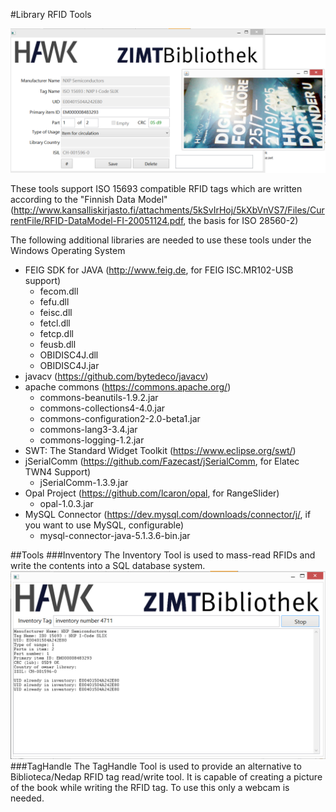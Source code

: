 #Library RFID Tools

![TagHandle](https://raw.githubusercontent.com/je4/Library-RFID-Tools/master/screenshot/TagHandle-01.png)

These tools support ISO 15693 compatible RFID tags which are written according to the "Finnish Data Model" (http://www.kansalliskirjasto.fi/attachments/5kSvIrHoj/5kXbVnVS7/Files/CurrentFile/RFID-DataModel-FI-20051124.pdf, the basis for ISO 28560-2)  

The following additional libraries are needed to use these tools under the Windows Operating System
* FEIG SDK for JAVA (http://www.feig.de, for FEIG ISC.MR102-USB support) 
  * fecom.dll
  * fefu.dll
  * feisc.dll
  * fetcl.dll
  * fetcp.dll
  * feusb.dll
  * OBIDISC4J.dll
  * OBIDISC4J.jar
* javacv (https://github.com/bytedeco/javacv)
* apache commons (https://commons.apache.org/)
  * commons-beanutils-1.9.2.jar
  * commons-collections4-4.0.jar
  * commons-configuration2-2.0-beta1.jar
  * commons-lang3-3.4.jar
  * commons-logging-1.2.jar
* SWT: The Standard Widget Toolkit (https://www.eclipse.org/swt/)
* jSerialComm (https://github.com/Fazecast/jSerialComm, for Elatec TWN4 Support)
  * jSerialComm-1.3.9.jar
* Opal Project (https://github.com/lcaron/opal, for RangeSlider)
  * opal-1.0.3.jar
* MySQL Connector (https://dev.mysql.com/downloads/connector/j/, if you want to use MySQL, configurable)
  * mysql-connector-java-5.1.3.6-bin.jar

##Tools
###Inventory
The Inventory Tool is used to mass-read RFIDs and write the contents into a SQL database system.
![Inventory](https://raw.githubusercontent.com/je4/Library-RFID-Tools/master/screenshot/Inventory-01.png)
###TagHandle
The TagHandle Tool is used to provide an alternative to Biblioteca/Nedap RFID tag read/write tool. It is capable of creating a picture of the book while writing the RFID tag. To use this only a webcam is needed.

  